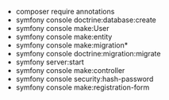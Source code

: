 - composer require annotations
- symfony console doctrine:database:create
- symfony console make:User
- symfony console make:entity
- symfony console make:migration*
- symfony console doctrine:migration:migrate
- symfony server:start
- symfony console make:controller 
- symfony console security:hash-password
- symfony console make:registration-form
